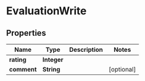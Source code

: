 

# EvaluationWrite



## Properties

| Name | Type | Description | Notes |
|------------ | ------------- | ------------- | -------------|
|**rating** | **Integer** |  |  |
|**comment** | **String** |  |  [optional] |



